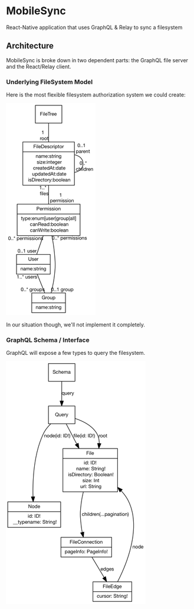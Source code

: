 # MobileSync

React-Native application that uses GraphQL &amp; Relay to sync a filesystem

## Architecture

MobileSync is broke down in two dependent parts: the GraphQL file server and the
React/Relay client.

### Underlying FileSystem Model

Here is the most flexible filesystem authorization system we could create:

![FileSystem Model](./models/filesystem.png)

In our situation though, we'll not implement it completely.

### GraphQL Schema / Interface

GraphQL will expose a few types to query the filesystem.

![GraphQL Schema](./models/schema.png)
